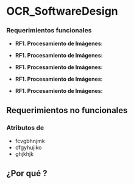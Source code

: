 # OCR_SoftwareDesign

### Requerimientos funcionales

- **RF1. Procesamiento de Imágenes:**

- **RF1. Procesamiento de Imágenes:**


- **RF1. Procesamiento de Imágenes:**


- **RF1. Procesamiento de Imágenes:**


- **RF1. Procesamiento de Imágenes:**



## Requerimientos no funcionales

### Atributos de 
* fcvgbhnjmk
* dfgyhujiko
* ghjkhjk



## ¿Por qué ?


